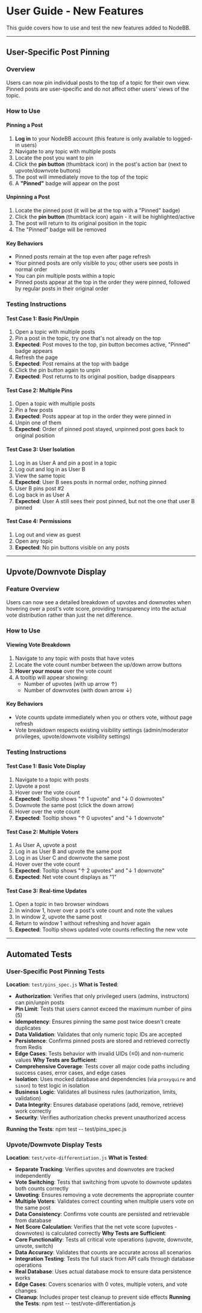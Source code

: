 # User Guide - New Features

This guide covers how to use and test the new features added to NodeBB.

---

## User-Specific Post Pinning

### Overview
Users can now pin individual posts to the top of a topic for their own view. Pinned posts are user-specific and do not affect other users' views of the topic.

### How to Use

#### Pinning a Post
1. **Log in** to your NodeBB account (this feature is only available to logged-in users)
2. Navigate to any topic with multiple posts
3. Locate the post you want to pin
4. Click the **pin button** (thumbtack icon) in the post's action bar (next to upvote/downvote buttons)
5. The post will immediately move to the top of the topic
6. A **"Pinned"** badge will appear on the post

#### Unpinning a Post
1. Locate the pinned post (it will be at the top with a "Pinned" badge)
2. Click the **pin button** (thumbtack icon) again - it will be highlighted/active
3. The post will return to its original position in the topic
4. The "Pinned" badge will be removed

#### Key Behaviors
- Pinned posts remain at the top even after page refresh
- Your pinned posts are only visible to you; other users see posts in normal order
- You can pin multiple posts within a topic
- Pinned posts appear at the top in the order they were pinned, followed by regular posts in their original order

### Testing Instructions
#### Test Case 1: Basic Pin/Unpin
1. Open a topic with multiple posts
2. Pin a post in the topic, try one that's not already on the top
3. **Expected**: Post moves to the top, pin button becomes active, "Pinned" badge appears
4. Refresh the page
5. **Expected**: Post remains at the top with badge
6. Click the pin button again to unpin
7. **Expected**: Post returns to its original position, badge disappears
#### Test Case 2: Multiple Pins
1. Open a topic with multiple posts
2. Pin a few posts
3. **Expected**: Posts appear at top in the order they were pinned in
4. Unpin one of them
5. **Expected**: Order of pinned post stayed, unpinned post goes back to original position
#### Test Case 3: User Isolation
1. Log in as User A and pin a post in a topic
2. Log out and log in as User B
3. View the same topic
4. **Expected**: User B sees posts in normal order, nothing pinned
5. User B pins post #2
6. Log back in as User A
7. **Expected**: User A still sees their post pinned, but not the one that user B pinned
#### Test Case 4: Permissions
1. Log out and view as guest
2. Open any topic
3. **Expected**: No pin buttons visible on any posts

---

## Upvote/Downvote Display

### Feature Overview
Users can now see a detailed breakdown of upvotes and downvotes when hovering over a post's vote score, providing transparency into the actual vote distribution rather than just the net difference.

### How to Use

#### Viewing Vote Breakdown
1. Navigate to any topic with posts that have votes
2. Locate the vote count number between the up/down arrow buttons
3. **Hover your mouse** over the vote count
4. A tooltip will appear showing:
   - Number of upvotes (with up arrow ↑)
   - Number of downvotes (with down arrow ↓)

#### Key Behaviors
- Vote counts update immediately when you or others vote, without page refresh
- Vote breakdown respects existing visibility settings (admin/moderator privileges, upvote/downvote visibility settings)

### Testing Instructions
#### Test Case 1: Basic Vote Display
1. Navigate to a topic with posts
2. Upvote a post
3. Hover over the vote count
4. **Expected**: Tooltip shows "↑ 1 upvote" and "↓ 0 downvotes"
5. Downvote the same post (click the down arrow)
6. Hover over the vote count
7. **Expected**: Tooltip shows "↑ 0 upvotes" and "↓ 1 downvote"
#### Test Case 2: Multiple Voters
1. As User A, upvote a post
2. Log in as User B and upvote the same post
3. Log in as User C and downvote the same post
4. Hover over the vote count
5. **Expected**: Tooltip shows "↑ 2 upvotes" and "↓ 1 downvote"
6. **Expected**: Net vote count displays as "1"
#### Test Case 3: Real-time Updates
1. Open a topic in two browser windows
2. In window 1, hover over a post's vote count and note the values
3. In window 2, upvote the same post
4. Return to window 1 without refreshing and hover again
5. **Expected**: Tooltip shows updated vote counts reflecting the new vote

---

## Automated Tests

### User-Specific Post Pinning Tests
**Location**: `test/pins_spec.js`
**What is Tested**:
- **Authorization**: Verifies that only privileged users (admins, instructors) can pin/unpin posts
- **Pin Limit**: Tests that users cannot exceed the maximum number of pins (5)
- **Idempotency**: Ensures pinning the same post twice doesn't create duplicates
- **Data Validation**: Validates that only numeric topic IDs are accepted
- **Persistence**: Confirms pinned posts are stored and retrieved correctly from Redis
- **Edge Cases**: Tests behavior with invalid UIDs (≤0) and non-numeric values
**Why Tests are Sufficient**:
- **Comprehensive Coverage**: Tests cover all major code paths including success cases, error cases, and edge cases
- **Isolation**: Uses mocked database and dependencies (via `proxyquire` and `sinon`) to test logic in isolation
- **Business Logic**: Validates all business rules (authorization, limits, validation)
- **Data Integrity**: Ensures database operations (add, remove, retrieve) work correctly
- **Security**: Verifies authorization checks prevent unauthorized access

**Running the Tests**:
npm test -- test/pins_spec.js

### Upvote/Downvote Display Tests
**Location**: `test/vote-differentiation.js`
**What is Tested**:
- **Separate Tracking**: Verifies upvotes and downvotes are tracked independently
- **Vote Switching**: Tests that switching from upvote to downvote updates both counts correctly
- **Unvoting**: Ensures removing a vote decrements the appropriate counter
- **Multiple Voters**: Validates correct counting when multiple users vote on the same post
- **Data Consistency**: Confirms vote counts are persisted and retrievable from database
- **Net Score Calculation**: Verifies that the net vote score (upvotes - downvotes) is calculated correctly
**Why Tests are Sufficient**:
- **Core Functionality**: Tests all critical vote operations (upvote, downvote, unvote, switch)
- **Data Accuracy**: Validates that counts are accurate across all scenarios
- **Integration Testing**: Tests the full stack from API calls through database operations
- **Real Database**: Uses actual database mock to ensure data persistence works
- **Edge Cases**: Covers scenarios with 0 votes, multiple voters, and vote changes
- **Cleanup**: Includes proper test cleanup to prevent side effects
**Running the Tests**:
npm test -- test/vote-differentiation.js